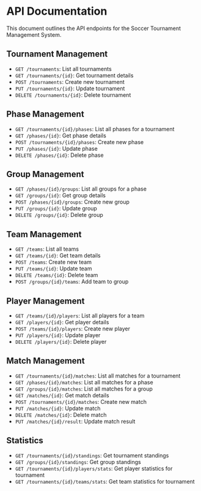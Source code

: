 # API Documentation

This document outlines the API endpoints for the Soccer Tournament Management System.

## Tournament Management
- `GET /tournaments`: List all tournaments
- `GET /tournaments/{id}`: Get tournament details
- `POST /tournaments`: Create new tournament
- `PUT /tournaments/{id}`: Update tournament
- `DELETE /tournaments/{id}`: Delete tournament

## Phase Management
- `GET /tournaments/{id}/phases`: List all phases for a tournament
- `GET /phases/{id}`: Get phase details
- `POST /tournaments/{id}/phases`: Create new phase
- `PUT /phases/{id}`: Update phase
- `DELETE /phases/{id}`: Delete phase

## Group Management
- `GET /phases/{id}/groups`: List all groups for a phase
- `GET /groups/{id}`: Get group details
- `POST /phases/{id}/groups`: Create new group
- `PUT /groups/{id}`: Update group
- `DELETE /groups/{id}`: Delete group

## Team Management
- `GET /teams`: List all teams
- `GET /teams/{id}`: Get team details
- `POST /teams`: Create new team
- `PUT /teams/{id}`: Update team
- `DELETE /teams/{id}`: Delete team
- `POST /groups/{id}/teams`: Add team to group

## Player Management
- `GET /teams/{id}/players`: List all players for a team
- `GET /players/{id}`: Get player details
- `POST /teams/{id}/players`: Create new player
- `PUT /players/{id}`: Update player
- `DELETE /players/{id}`: Delete player

## Match Management
- `GET /tournaments/{id}/matches`: List all matches for a tournament
- `GET /phases/{id}/matches`: List all matches for a phase
- `GET /groups/{id}/matches`: List all matches for a group
- `GET /matches/{id}`: Get match details
- `POST /tournaments/{id}/matches`: Create new match
- `PUT /matches/{id}`: Update match
- `DELETE /matches/{id}`: Delete match
- `PUT /matches/{id}/result`: Update match result

## Statistics
- `GET /tournaments/{id}/standings`: Get tournament standings
- `GET /groups/{id}/standings`: Get group standings
- `GET /tournaments/{id}/players/stats`: Get player statistics for tournament
- `GET /tournaments/{id}/teams/stats`: Get team statistics for tournament 